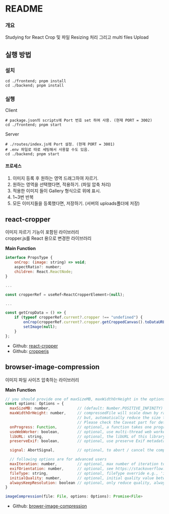 # README #
### 개요
Studying for React Crop 및 파일 Resizing 처리 그리고 multi files Upload

## 실행 방법
### 설치
```shell
cd ./frontend; pnpm install
cd ./backend; pnpm install
```
### 실행
Client
```shell
# package.json의 scripts에 Port 번호 set 하여 사용. (현재 PORT = 3002)
cd ./frontend; pnpm start
```
Server
```shell
# ./routes/index.js에 Port 설정. (현재 PORT = 3001)
# .env 파일로 따로 세팅해서 사용할 수도 있음.
cd ./backend; pnpm start
```
#### 프로세스
1. 이미지 등록 후 원하는 영역 드래그하여 자르기.
2. 원하는 영역을 선택했다면, 적용하기. (파일 압축 처리) 
3. 적용한 이미지 들이 Gallery 형식으로 위에 표시.
4. 1~3번 반복
5. 모든 이미지들을 등록했다면, 저장하기. (서버의 uploads폴더에 저장)


## react-cropper
이미지 자르기 기능이 포함된 라이브러리 <br/>
cropper.js를 React 용으로 변경한 라이브러리 <br/>

**Main Function**
```javascript
interface PropsType {
    onCrop: (image: string) => void;
    aspectRatio?: number;
    children: React.ReactNode;
}

...

const cropperRef = useRef<ReactCropperElement>(null);

...

const getCropData = () => {
    if (typeof cropperRef.current?.cropper !== "undefined") {
        onCrop(cropperRef.current?.cropper.getCroppedCanvas().toDataURL());
        setImage(null);
    }
};
```


* Github: [react-cropper](https://github.com/react-cropper/react-cropper)
* Github: [cropperjs](https://github.com/fengyuanchen/cropperjs/tree/main)

## browser-image-compression
이미지 파일 사이즈 압축하는 라이브러리

**Main Function**
```javascript
// you should provide one of maxSizeMB, maxWidthOrHeight in the options
const options: Options = { 
  maxSizeMB: number,            // (default: Number.POSITIVE_INFINITY)
  maxWidthOrHeight: number,     // compressedFile will scale down by ratio to a point that width or height is smaller than maxWidthOrHeight (default: undefined)
                                // but, automatically reduce the size to smaller than the maximum Canvas size supported by each browser.
                                // Please check the Caveat part for details.
  onProgress: Function,         // optional, a function takes one progress argument (percentage from 0 to 100) 
  useWebWorker: boolean,        // optional, use multi-thread web worker, fallback to run in main-thread (default: true)
  libURL: string,               // optional, the libURL of this library for importing script in Web Worker (default: https://cdn.jsdelivr.net/npm/browser-image-compression/dist/browser-image-compression.js)
  preserveExif: boolean,        // optional, use preserve Exif metadata for JPEG image e.g., Camera model, Focal length, etc (default: false)

  signal: AbortSignal,          // optional, to abort / cancel the compression

  // following options are for advanced users
  maxIteration: number,         // optional, max number of iteration to compress the image (default: 10)
  exifOrientation: number,      // optional, see https://stackoverflow.com/a/32490603/10395024
  fileType: string,             // optional, fileType override e.g., 'image/jpeg', 'image/png' (default: file.type)
  initialQuality: number,       // optional, initial quality value between 0 and 1 (default: 1)
  alwaysKeepResolution: boolean // optional, only reduce quality, always keep width and height (default: false)
}

imageCompression(file: File, options: Options): Promise<File>
```

* Github: [brower-image-compression](https://github.com/Donaldcwl/browser-image-compression)